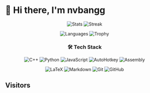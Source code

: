 # 👋 Hi there, I'm nvbangg

<div align="center">

![Stats](https://github-readme-stats.vercel.app/api?username=nvbangg&show_icons=true&theme=dracula&count_private=true&hide_border=true&border_radius=20&card_width=380) ![Streak](https://github-readme-streak-stats.herokuapp.com/?user=nvbangg&theme=dracula&hide_border=true&border_radius=20&card_width=380)

![Languages](https://github-readme-stats.vercel.app/api/top-langs/?username=nvbangg&count_private=true&layout=pie&theme=dracula&hide_border=true&langs_count=6&border_radius=20) ![Trophy](https://github-profile-trophy.vercel.app/?username=nvbangg&theme=dracula&no-frame=true&column=2&row=3&margin-w=10&margin-h=20)

### 🛠️ Tech Stack

![C++](https://img.shields.io/badge/C++-00599C?style=for-the-badge&logo=c%2B%2B&logoColor=white) ![Python](https://img.shields.io/badge/Python-3776AB?style=for-the-badge&logo=python&logoColor=white) ![JavaScript](https://img.shields.io/badge/JavaScript-F7DF1E?style=for-the-badge&logo=javascript&logoColor=black) ![AutoHotkey](https://img.shields.io/badge/AutoHotkey-334455?style=for-the-badge&logo=autohotkey&logoColor=white) ![Assembly](https://img.shields.io/badge/Assembly-654FF0?style=for-the-badge&logo=assemblyscript&logoColor=white)

![LaTeX](https://img.shields.io/badge/LaTeX-47A141?style=for-the-badge&logo=latex&logoColor=white) ![Markdown](https://img.shields.io/badge/Markdown-000000?style=for-the-badge&logo=markdown&logoColor=white) ![Git](https://img.shields.io/badge/Git-F05032?style=for-the-badge&logo=git&logoColor=white) ![GitHub](https://img.shields.io/badge/GitHub-181717?style=for-the-badge&logo=github&logoColor=white)

</div>

## Visitors

<!-- ![Visitors](https://profile-counter.glitch.me/nvbangg/count.svg) -->
